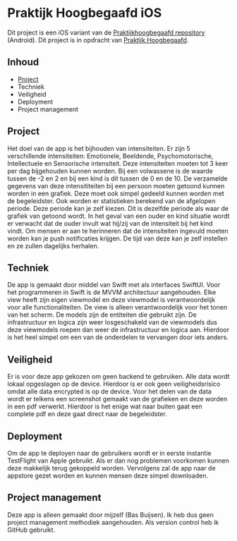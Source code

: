 # Praktijk Hoogbegaafd iOS

Dit project is een iOS variant van de [Praktijkhoogbegaafd repository](https://github.com/deBasMan21/PraktijkHoogbegaafd) (Android).
Dit project is in opdracht van [Praktijk Hoogbegaafd](https://www.praktijkhoogbegaafd.nl).

## Inhoud

- [Project](#project)
- Techniek
- Veiligheid
- Deployment
- Project management

## <a name="project">Project</a>

Het doel van de app is het bijhouden van intensiteiten. Er zijn 5 verschillende intensiteiten: Emotionele, Beeldende, Psychomotorische, Intellectuele en Sensorische intensiteit.
Deze intensiteiten moeten tot 3 keer per dag bijgehouden kunnen worden. Bij een volwassene is de waarde tussen de -2 en 2 en bij een kind is dit tussen de 0 en de 10.
De verzamelde gegevens van deze intensititeiten bij een persoon moeten getoond kunnen worden in een grafiek. Deze moet ook simpel gedeeld kunnen worden met de begeleidster.
Ook worden er statistieken berekend van de afgelopen periode. Deze periode kan je zelf kiezen. Dit is dezelfde periode als waar de grafiek van getoond wordt.
In het geval van een ouder en kind situatie wordt er verwacht dat de ouder invult wat hij/zij van de intensiteit bij het kind vindt.
Om mensen er aan te herinneren dat de intensiteiten ingevuld moeten worden kan je push notificaties krijgen. De tijd van deze kan je zelf instellen en ze zullen dagelijks herhalen.

## Techniek

De app is gemaakt door middel van Swift met als interfaces SwiftUI. Voor het programmeren in Swift is de MVVM architectuur aangehouden.
Elke view heeft zijn eigen viewmodel en deze viewmodel is verantwoordelijk voor alle functionaliteiten. De view is alleen verantwoordelijk voor het tonen van het scherm.
De models zijn de entiteiten die gebruikt zijn. De infrastructuur en logica zijn weer losgeschakeld van de viewmodels dus deze viewmodels roepen dan weer de infrastructuur en logica aan.
Hierdoor is het heel simpel om een van de onderdelen te vervangen door iets anders.

## Veiligheid

Er is voor deze app gekozen om geen backend te gebruiken. Alle data wordt lokaal opgeslagen op de device. Hierdoor is er ook geen veiligheidsrisico omdat alle data encrypted is op de device.
Voor het delen van de data wordt er telkens een screenshot gemaakt van de grafieken en deze worden in een pdf verwerkt.
Hierdoor is het enige wat naar buiten gaat een complete pdf en deze gaat direct naar de begeleidster.

## Deployment

Om de app te deployen naar de gebruikers wordt er in eerste instantie TestFlight van Apple gebruikt. Als er dan nog problemen voorkomen kunnen deze makkelijk terug gekoppeld worden.
Vervolgens zal de app naar de appstore gezet worden en kunnen mensen deze simpel downloaden.

## Project management

Deze app is alleen gemaakt door mijzelf (Bas Buijsen). Ik heb dus geen project management methodiek aangehouden. Als version control heb ik GitHub gebruikt.
